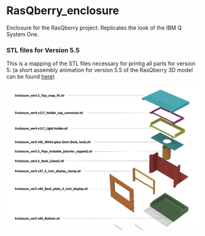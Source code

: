 # RasQberry_enclosure
Enclosure for the RasQberry project. Replicates the look of the IBM Q System One.

### STL files for Version 5.5
This is a mapping of the STL files necessary for printig all parts for version 5: (a short assembly animation for version 5.5 of the RasQberry 3D model can be found [here](https://www.youtube.com/watch?v=LZZDI9oBFN8)) 



![](images/STL_Filemapping_on_sheme_v5.5.png)








